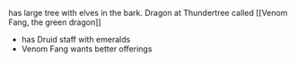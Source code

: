has large tree with elves in the bark. Dragon at Thundertree called [[Venom Fang, the green dragon]]
- has Druid staff with emeralds
- Venom Fang wants better offerings